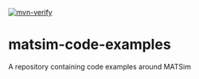 [![mvn-verify](https://github.com/matsim-org/matsim-code-examples/actions/workflows/mvn-verify.yml/badge.svg?branch=15.x)](https://github.com/matsim-org/matsim-code-examples/actions/workflows/mvn-verify.yml)

# matsim-code-examples
A repository containing code examples around MATSim
